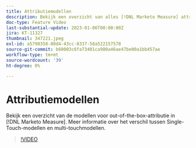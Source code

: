 ```yaml
---
title: Attributiemodellen
description: Bekijk een overzicht van alles [!DNL Marketo Measure] attributiemodellen. Meer informatie over het verschil tussen Single-Touch-modellen en multi-touchmodellen.
doc-type: Feature Video
last-substantial-update: 2023-01-06T00:00:00Z
jira: KT-11327
thumbnail: 347221.jpeg
exl-id: a5790358-80d4-43cc-8337-58a522157578
source-git-commit: b60003c6fa73401ca980a46ae47be00a1bb457ae
workflow-type: tm+mt
source-wordcount: '39'
ht-degree: 0%

---
```


# Attributiemodellen

Bekijk een overzicht van de modellen voor out-of-the-box-attributie in [!DNL Marketo Measure]. Meer informatie over het verschil tussen Single-Touch-modellen en multi-touchmodellen.

>[!VIDEO](https://video.tv.adobe.com/v/347221/?quality=12&learn=on)
